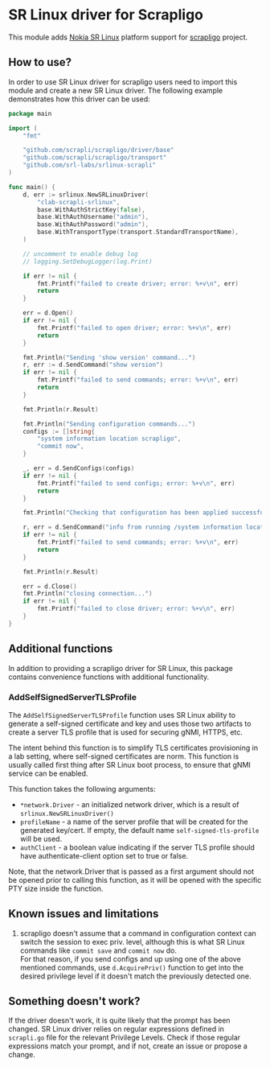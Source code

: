 # SR Linux driver for Scrapligo
This module adds [Nokia SR Linux](https://www.nokia.com/networks/products/service-router-linux-NOS/) platform support for [scrapligo](https://github.com/scrapli/scrapligo) project.

## How to use?
In order to use SR Linux driver for scrapligo users need to import this module and create a new SR Linux driver. The following example demonstrates how this driver can be used:

```go
package main

import (
	"fmt"

	"github.com/scrapli/scrapligo/driver/base"
	"github.com/scrapli/scrapligo/transport"
	"github.com/srl-labs/srlinux-scrapli"
)

func main() {
	d, err := srlinux.NewSRLinuxDriver(
		"clab-scrapli-srlinux",
		base.WithAuthStrictKey(false),
		base.WithAuthUsername("admin"),
		base.WithAuthPassword("admin"),
		base.WithTransportType(transport.StandardTransportName),
	)

    // uncomment to enable debug log
	// logging.SetDebugLogger(log.Print)

	if err != nil {
		fmt.Printf("failed to create driver; error: %+v\n", err)
		return
	}

	err = d.Open()
	if err != nil {
		fmt.Printf("failed to open driver; error: %+v\n", err)
		return
	}

	fmt.Println("Sending 'show version' command...")
	r, err := d.SendCommand("show version")
	if err != nil {
		fmt.Printf("failed to send commands; error: %+v\n", err)
		return
	}

	fmt.Println(r.Result)

	fmt.Println("Sending configuration commands...")
	configs := []string{
		"system information location scrapligo",
		"commit now",
	}

	_, err = d.SendConfigs(configs)
	if err != nil {
		fmt.Printf("failed to send configs; error: %+v\n", err)
		return
	}

	fmt.Println("Checking that configuration has been applied successfully...")

	r, err = d.SendCommand("info from running /system information location")
	if err != nil {
		fmt.Printf("failed to send commands; error: %+v\n", err)
		return
	}

	fmt.Println(r.Result)

	err = d.Close()
	fmt.Println("closing connection...")
	if err != nil {
		fmt.Printf("failed to close driver; error: %+v\n", err)
	}
}
```

## Additional functions
In addition to providing a scrapligo driver for SR Linux, this package contains convenience functions with additional functionality.

### AddSelfSignedServerTLSProfile
The `AddSelfSignedServerTLSProfile` function uses SR Linux ability to generate a self-signed certificate and key and uses those two artifacts to create a server TLS profile that is used for securing gNMI, HTTPS, etc.

The intent behind this function is to simplify TLS certificates provisioning in a lab setting, where self-signed certificates are norm. This function is usually called first thing after SR Linux boot process, to ensure that gNMI service can be enabled.

This function takes the following arguments:

* `*network.Driver` - an initialized network driver, which is a result of `srlinux.NewSRLinuxDriver()`
* `profileName` - a name of the server profile that will be created for the generated key/cert. If empty, the default name `self-signed-tls-profile` will be used.
* `authClient` - a boolean value indicating if the server TLS profile should have authenticate-client option set to true or false.

Note, that the network.Driver that is passed as a first argument should not be opened prior to calling this function, as it will be opened with the specific PTY size inside the function.

## Known issues and limitations
1. scrapligo doesn't assume that a command in configuration context can switch the session to exec priv. level, although this is what SR Linux commands like `commit save` and `commit now` do.  
    For that reason, if you send configs and up using one of the above mentioned commands, use `d.AcquirePriv()` function to get into the desired privilege level if it doesn't match the previously detected one.

## Something doesn't work?
If the driver doesn't work, it is quite likely that the prompt has been changed. SR Linux driver relies on regular expressions defined in `scrapli.go` file for the relevant Privilege Levels. Check if those regular expressions match your prompt, and if not, create an issue or propose a change.